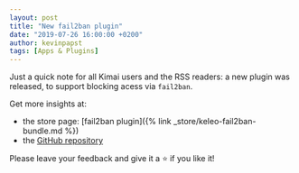 ```yaml
---
layout: post
title: "New fail2ban plugin"
date: "2019-07-26 16:00:00 +0200"
author: kevinpapst
tags: [Apps & Plugins]
---
```


Just a quick note for all Kimai users and the RSS readers: a new plugin was released, to support blocking acess via `fail2ban`.

Get more insights at:
- the store page: [fail2ban plugin]({% link _store/keleo-fail2ban-bundle.md %})
- the [GitHub repository](https://github.com/Keleo/Fail2BanBundle)

Please leave your feedback and give it a ⭐️ if you like it!
